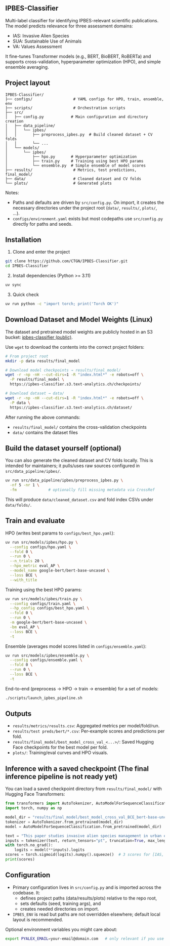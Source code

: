 ## IPBES-Classifier

Multi-label classifier for identifying IPBES-relevant scientific publications. The model predicts relevance for three assessment domains:

- IAS: Invasive Alien Species
- SUA: Sustainable Use of Animals
- VA: Values Assessment

It fine-tunes Transformer models (e.g., BERT, BioBERT, RoBERTa) and supports cross-validation, hyperparameter optimization (HPO), and simple ensemble averaging.

## Project layout

```
IPBES-Classifier/
├── configs/                  # YAML configs for HPO, train, ensemble, env
├── scripts/                  # Orchestration scripts
├── src/
│   ├── config.py            # Main configuration and directory creation
│   ├── data_pipeline/
│   │   └── ipbes/
│   │       ├── preprocess_ipbes.py  # Build cleaned dataset + CV folds
│   │       └── ...
│   └── models/
│       └── ipbes/
│           ├── hpo.py       # Hyperparameter optimization
│           ├── train.py     # Training using best HPO params
│           └── ensemble.py  # Simple ensemble of model scores
├── results/                  # Metrics, test predictions, final_model/
├── data/                     # Cleaned dataset and CV folds
└── plots/                    # Generated plots
```

Notes:
- Paths and defaults are driven by `src/config.py`. On import, it creates the necessary directories under the project root (`data/`, `results/`, `plots/`, ...).
- `configs/environment.yaml` exists but most codepaths use `src/config.py` directly for paths and seeds.

## Installation

1) Clone and enter the project
```bash
git clone https://github.com/CTGN/IPBES-Classifier.git
cd IPBES-Classifier
```

2) Install dependencies (Python >= 3.11)
```bash
uv sync
```

3) Quick check
```bash
uv run python -c "import torch; print('Torch OK')"
```

## Download Dataset and Model Weights (Linux)

The dataset and pretrained model weights are publicly hosted in an S3 bucket: [ipbes-classifier (public)](https://ipbes-classifier.s3.text-analytics.ch/).

Use `wget` to download the contents into the correct project folders:
```bash
# From project root
mkdir -p data results/final_model

# Download model checkpoints → results/final_model/
wget -r -np -nH --cut-dirs=1 -R "index.html*" -e robots=off \
  -P results/final_model \
  https://ipbes-classifier.s3.text-analytics.ch/checkpoints/

# Download dataset → data/
wget -r -np -nH --cut-dirs=1 -R "index.html*" -e robots=off \
  -P data \
  https://ipbes-classifier.s3.text-analytics.ch/dataset/
```

After running the above commands:
- `results/final_model/` contains the cross-validation checkpoints
- `data/` contains the dataset files

## Build the dataset yourself (optional)

You can also generate the cleaned dataset and CV folds locally. This is intended for maintainers; it pulls/uses raw sources configured in `src/data_pipeline/ipbes/`.

```bash
uv run src/data_pipeline/ipbes/preprocess_ipbes.py \
  -nf 5 -nr 1 \
  -fm              # optionally fill missing metadata via CrossRef
```

This will produce `data/cleaned_dataset.csv` and fold index CSVs under `data/folds/`.

## Train and evaluate

HPO (writes best params to `configs/best_hpo.yaml`):
```bash
uv run src/models/ipbes/hpo.py \
  --config configs/hpo.yaml \
  --fold 0 \
  --run 0 \
  --n_trials 20 \
  --hpo_metric eval_AP \
  --model_name google-bert/bert-base-uncased \
  --loss BCE \
  --with_title
```

Training using the best HPO params:
```bash
uv run src/models/ipbes/train.py \
  --config configs/train.yaml \
  --hp_config configs/best_hpo.yaml \
  --fold 0 \
  --run 0 \
  -m google-bert/bert-base-uncased \
  -bm eval_AP \
  --loss BCE \
  -t
```

Ensemble (averages model scores listed in `configs/ensemble.yaml`):
```bash
uv run src/models/ipbes/ensemble.py \
  --config configs/ensemble.yaml \
  --fold 0 \
  --run 0 \
  --loss BCE \
  -t
```

End-to-end (preprocess → HPO → train → ensemble) for a set of models:
```bash
./scripts/launch_ipbes_pipeline.sh
```

## Outputs

- `results/metrics/results.csv`: Aggregated metrics per model/fold/run.
- `results/test preds/bert/*.csv`: Per-example scores and predictions per fold.
- `results/final_model/best_model_cross_val_<...>/`: Saved Hugging Face checkpoints for the best model per fold.
- `plots/`: Training/eval curves and HPO visuals.

## Inference with a saved checkpoint (The final inference pipeline is not ready yet)

You can load a saved checkpoint directory from `results/final_model/` with Hugging Face Transformers:

```python
from transformers import AutoTokenizer, AutoModelForSequenceClassification
import torch, numpy as np

model_dir = "results/final_model/best_model_cross_val_BCE_bert-base-uncased_fold-1"
tokenizer = AutoTokenizer.from_pretrained(model_dir)
model = AutoModelForSequenceClassification.from_pretrained(model_dir)

text = "This paper studies invasive alien species management in urban ecosystems."
inputs = tokenizer(text, return_tensors="pt", truncation=True, max_length=512)
with torch.no_grad():
    logits = model(**inputs).logits
scores = torch.sigmoid(logits).numpy().squeeze()  # 3 scores for [IAS, SUA, VA]
print(scores)
```

## Configuration

- Primary configuration lives in `src/config.py` and is imported across the codebase. It:
  - defines project paths (data/results/plots) relative to the repo root,
  - sets defaults (seed, training args), and
  - creates needed directories on import.
- `IPBES_ENV` is read but paths are not overridden elsewhere; default local layout is recommended.

Optional environment variables you might care about:
```bash
export PYALEX_EMAIL=your-email@domain.com   # only relevant if you use data fetching utils

```


